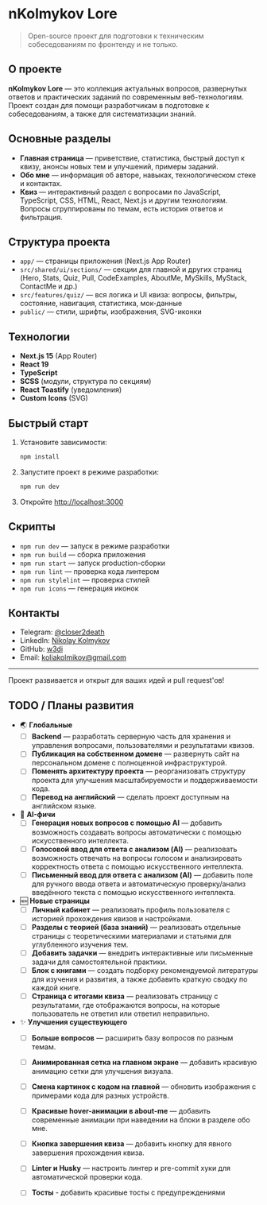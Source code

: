 # nKolmykov Lore

> Open-source проект для подготовки к техническим собеседованиям по фронтенду и не только.

## О проекте

**nKolmykov Lore** — это коллекция актуальных вопросов, развернутых ответов и практических заданий по современным веб-технологиям. Проект создан для помощи разработчикам в подготовке к собеседованиям, а также для систематизации знаний.

## Основные разделы

- **Главная страница** — приветствие, статистика, быстрый доступ к квизу, анонсы новых тем и улучшений, примеры заданий.
- **Обо мне** — информация об авторе, навыках, технологическом стеке и контактах.
- **Квиз** — интерактивный раздел с вопросами по JavaScript, TypeScript, CSS, HTML, React, Next.js и другим технологиям. Вопросы сгруппированы по темам, есть история ответов и фильтрация.

## Структура проекта

- `app/` — страницы приложения (Next.js App Router)
- `src/shared/ui/sections/` — секции для главной и других страниц (Hero, Stats, Quiz, Pull, CodeExamples, AboutMe, MySkills, MyStack, ContactMe и др.)
- `src/features/quiz/` — вся логика и UI квиза: вопросы, фильтры, состояние, навигация, статистика, мок-данные
- `public/` — стили, шрифты, изображения, SVG-иконки

## Технологии

- **Next.js 15** (App Router)
- **React 19**
- **TypeScript**
- **SCSS** (модули, структура по секциям)
- **React Toastify** (уведомления)
- **Custom Icons** (SVG)

## Быстрый старт

1. Установите зависимости:
   ```bash
   npm install
   ```
2. Запустите проект в режиме разработки:
   ```bash
   npm run dev
   ```
3. Откройте [http://localhost:3000](http://localhost:3000)

## Скрипты

- `npm run dev` — запуск в режиме разработки
- `npm run build` — сборка приложения
- `npm run start` — запуск production-сборки
- `npm run lint` — проверка кода линтером
- `npm run stylelint` — проверка стилей
- `npm run icons` — генерация иконок

## Контакты

- Telegram: [@closer2death](https://t.me/closer2death)
- LinkedIn: [Nikolay Kolmykov](https://www.linkedin.com/in/nikolay-kolmykov-26b877279/)
- GitHub: [w3di](https://github.com/w3di)
- Email: koliakolmikov@gmail.com

---

Проект развивается и открыт для ваших идей и pull request'ов!

## TODO / Планы развития
- 🌏 **Глобальные**
  - [ ] **Backend** — разработать серверную часть для хранения и управления вопросами, пользователями и результатами квизов.
  - [ ] **Публикация на собственном домене** — развернуть сайт на персональном домене с полноценной инфраструктурой.
  - [ ] **Поменять архитектуру проекта** — реорганизовать структуру проекта для улучшения масштабируемости и поддерживаемости кода. 
  - [ ] **Перевод на английский** — сделать проект доступным на английском языке.

- 🤖 **AI-фичи**
  - [ ] **Генерация новых вопросов с помощью AI** — добавить возможность создавать вопросы автоматически с помощью искусственного интеллекта.
  - [ ] **Голосовой ввод для ответа с анализом (AI)** — реализовать возможность отвечать на вопросы голосом и анализировать корректность ответа с помощью искусственного интеллекта.
  - [ ] **Письменный ввод для ответа с анализом (AI)** — добавить поле для ручного ввода ответа и автоматическую проверку/анализ введённого текста с помощью искусственного интеллекта.

- 🆕 **Новые страницы**
  - [ ] **Личный кабинет** — реализовать профиль пользователя с историей прохождения квизов и настройками.
  - [ ] **Разделы с теорией (база знаний)** — реализовать отдельные страницы с теоретическими материалами и статьями для углубленного изучения тем.
  - [ ] **Добавить задачки** — внедрить интерактивные или письменные задачи для самостоятельной практики.
  - [ ] **Блок с книгами** — создать подборку рекомендуемой литературы для изучения и развития, а также добавить краткую сводку по каждой книге.
  - [ ] **Страница с итогами квиза** — реализовать страницу с результатами, где отображаются вопросы, на которые пользователь не ответил или ответил неправильно.

- ✨ **Улучшения существующего**
  - [ ] **Больше вопросов** — расширить базу вопросов по разным темам.
  - [ ] **Анимированная сетка на главном экране** — добавить красивую анимацию сетки для улучшения визуала.
  - [ ] **Смена картинок с кодом на главной** — обновить изображения с примерами кода для разных устройств.
  - [ ] **Красивые hover-анимации в about-me** — добавить современные анимации при наведении на блоки в разделе обо мне.
  - [ ] **Кнопка завершения квиза** — добавить кнопку для явного завершения прохождения квиза.
  - [ ] **Linter и Husky** — настроить линтер и pre-commit хуки для автоматической проверки кода.
  - [ ] **Тосты** - добавить красивые тосты с предупреждениями

